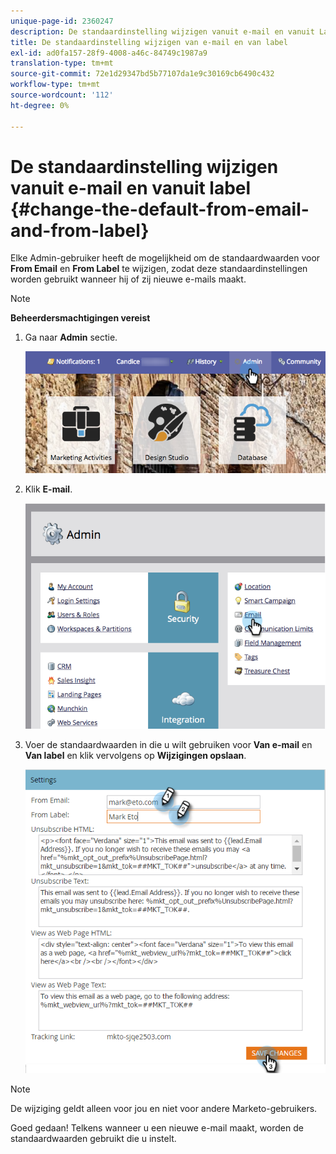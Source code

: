 ```yaml
---
unique-page-id: 2360247
description: De standaardinstelling wijzigen vanuit e-mail en vanuit Label - Marketo Docs - Productdocumentatie
title: De standaardinstelling wijzigen van e-mail en van label
exl-id: ad0fa157-28f9-4008-a46c-84749c1987a9
translation-type: tm+mt
source-git-commit: 72e1d29347bd5b77107da1e9c30169cb6490c432
workflow-type: tm+mt
source-wordcount: '112'
ht-degree: 0%

---
```


# De standaardinstelling wijzigen vanuit e-mail en vanuit label {#change-the-default-from-email-and-from-label}

Elke Admin-gebruiker heeft de mogelijkheid om de standaardwaarden voor **From Email** en **From Label** te wijzigen, zodat deze standaardinstellingen worden gebruikt wanneer hij of zij nieuwe e-mails maakt.

>[!NOTE]
>
>**Beheerdersmachtigingen vereist**

1. Ga naar **Admin** sectie.

   ![](assets/adminhand.png)

1. Klik **E-mail**.

   ![](assets/image2014-9-18-16-3a27-3a19.png)

1. Voer de standaardwaarden in die u wilt gebruiken voor **Van e-mail** en **Van label** en klik vervolgens op **Wijzigingen opslaan**.

   ![](assets/change-default-hands.png)

>[!NOTE]
>
>De wijziging geldt alleen voor jou en niet voor andere Marketo-gebruikers.

Goed gedaan! Telkens wanneer u een nieuwe e-mail maakt, worden de standaardwaarden gebruikt die u instelt.
